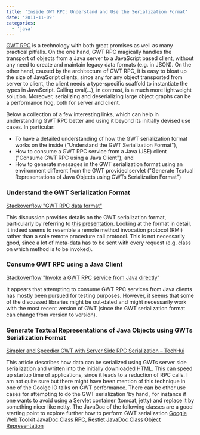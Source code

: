 ```yaml
---
title: 'Inside GWT RPC: Understand and Use the Serialization Format'
date: '2011-11-09'
categories:
  - 'java'
---
```


[GWT RPC](http://code.google.com/webtoolkit/doc/latest/tutorial/RPC.html) is a technology with both great promises as well as many practical pitfalls. On the one hand, GWT RPC magically handles the transport of objects from a Java server to a JavaScript based client, without any need to create and maintain legacy data formats (e.g. in JSON). On the other hand, caused by the architecture of GWT RPC, it is easy to bloat up the size of JavaScript clients, since any for any object transported from server to client, the client needs a type-specific scaffold to instantiate the types in JavaScript. Calling eval(…), in contrast, is a much more lightweight solution. Moreover, serializing and deserializing large object graphs can be a performance hog, both for server and client.

Below a collection of a few interesting links, which can help in understanding GWT RPC better and using it beyond its initially devised use cases. In particular:

- To have a detailed understanding of how the GWT serialization format works on the inside ("Understand the GWT Serialization Format"),
- How to consume a GWT RPC service from a Java (JSE) client ("Consume GWT RPC using a Java Client"), and
- How to generate messages in the GWT serialization format using an environment different from the GWT provided servlet ("Generate Textual Representations of Java Objects using GWTs Serialization Format")

### Understand the GWT Serialization Format

[Stackoverflow "GWT RPC data format"](http://stackoverflow.com/questions/6135590/gwt-rpc-data-format)

This discussion provides details on the GWT serialization format, particularly by referring to [this presentation](https://www.owasp.org/images/7/77/Attacking_Google_Web_Toolkit.ppt). Looking at the format in detail, it indeed seems to resemble a remote method invocation protocol (RMI) rather than a sole remote procedure call protocol. This is not necessarily good, since a lot of meta-data has to be sent with every request (e.g. class on which method is to be invoked).

### Consume GWT RPC using a Java Client

[Stackoverflow "Invoke a GWT RPC service from Java directly"](http://stackoverflow.com/questions/1330318/invoke-a-gwt-rpc-service-from-java-directly)

It appears that attempting to consume GWT RPC services from Java clients has mostly been pursued for testing purposes. However, it seems that some of the discussed libraries might be out-dated and might necessarily work with the most recent version of GWT (since the GWT serialization format can change from version to version).

### Generate Textual Representations of Java Objects using GWTs Serialization Format

[Simpler and Speedier GWT with Server Side RPC Serialization – TechHui](http://www.techhui.com/profiles/blogs/simpler-and-speedier-gwt-with)

This article describes how data can be serialized using GWTs server side serialization and written into the initially downloaded HTML. This can speed up startup time of applications, since it leads to a reduction of RPC calls. I am not quite sure but there might have been mention of this technique in one of the Goolge IO talks on GWT performance. There can be other use cases for attempting to do the GWT serialization 'by hand', for instance if one wants to avoid using a Servlet container (tomcat, jetty) and replace it by something nicer like netty. The JavaDoc of the following classes are a good starting point to explore further how to perform GWT serialization [Google Web Toolkit JavaDoc Class RPC](http://google-web-toolkit.googlecode.com/svn/javadoc/latest/com/google/gwt/user/server/rpc/RPC.html), [Restlet JavaDoc Class Object Representation](http://www.restlet.org/documentation/snapshot/jse/ext/org/restlet/ext/gwt/ObjectRepresentation.html)
